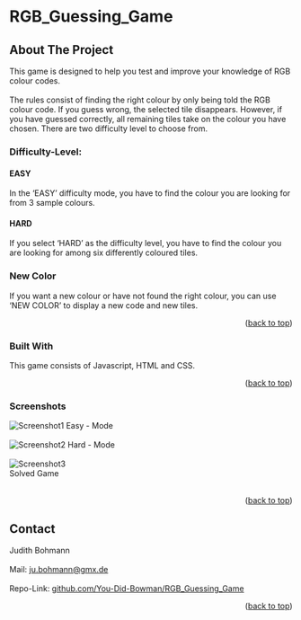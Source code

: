 # RGB_Guessing_Game

## About The Project
This game is designed to help you test and improve your knowledge of RGB colour codes. 
<br><br>
The rules consist of finding the right colour by only being told the RGB colour code.
If you guess wrong, the selected tile disappears. However, if you have guessed correctly, all remaining tiles take on the colour you have chosen. 
There are two difficulty level to choose from. 

### Difficulty-Level:
#### EASY
In the ‘EASY’ difficulty mode, you have to find the colour you are looking for from 3 sample colours.

#### HARD
If you select ‘HARD’ as the difficulty level, you have to find the colour you are looking for among six differently coloured tiles. 

### New Color
If you want a new colour or have not found the right colour, you can use ‘NEW COLOR’ to display a new code and new tiles. 

<p align="right">(<a href="#readme-top">back to top</a>)</p>


### Built With
This game consists of Javascript, HTML and CSS. 

<p align="right">(<a href="#readme-top">back to top</a>)</p>

### Screenshots
![Screenshot1](/assets/Screenshot_RGB_EASY.png) 
Easy - Mode
<br>
<br>
![Screenshot2](/assets/Screenshot_RGB_HARD.png) 
Hard - Mode
<br>
<br>
![Screenshot3](/assets/Screenshot_RGB_finished.png) 
<br>
Solved Game
<br>
<br>


<p align="right">(<a href="#readme-top">back to top</a>)</p>

<!-- ROADMAP -->
<!-- ## Roadmap


<p align="right">(<a href="#readme-top">back to top</a>)</p>
-->


<!-- CONTACT -->
## Contact

Judith Bohmann
<br><br>
Mail: ju.bohmann@gmx.de
<br><br>
Repo-Link: <a href="https://github.com/You-Did-Bowman/RGB_Guessing_Game">github.com/You-Did-Bowman/RGB_Guessing_Game</a>

<p align="right">(<a href="#readme-top">back to top</a>)</p>